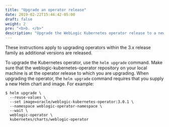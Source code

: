 ```yaml
---
title: "Upgrade an operator release"
date: 2019-02-22T15:44:42-05:00
draft: false
weight: 2
pre: "<b>b. </b>"
description: "Upgrade the WebLogic Kubernetes operator release to a newer version."
---
```


These instructions apply to upgrading operators within the 3.x release family
as additional versions are released.

To upgrade the Kubernetes operator, use the `helm upgrade` command. Make sure that the weblogic-kubernetes-operator repository on your local machine is at the operator release to which you are upgrading. When upgrading the operator,
the `helm upgrade` command requires that you supply a new Helm chart and image. For example:

```
$ helm upgrade \
  --reuse-values \
  --set image=oracle/weblogic-kubernetes-operator:3.0.1 \
  --namespace weblogic-operator-namespace \
  --wait \
  weblogic-operator \
  kubernetes/charts/weblogic-operator
```
